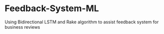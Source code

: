 # Feedback-System-ML
Using Bidirectional LSTM and Rake algorithm to assist feedback system for business reviews
